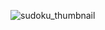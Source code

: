 ![sudoku_thumbnail](https://user-images.githubusercontent.com/32208585/116810655-d98f6780-ab66-11eb-9b4d-1a388b4b0ff7.png)

